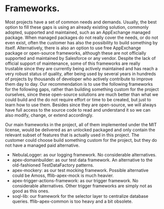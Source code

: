 # Frameworks.

Most projects have a set of common needs and demands. Usually, the best option to fill these gaps is using an already existing solution, commonly adopted, supported and maintained, such as an AppExchange managed package. When managed packages do not really cover the needs, or do not even exist, often the customer has also the possibility to build something by itself. Alternatively, there is also an option to use free AppExchange package or open-source frameworks, although these are not officially supported and maintained by Salesforce or any vendor. Despite the lack of official support of maintenance, some of this frameworks are really trustable since they are currently being actively maintained and has reach a very robust status of quality, after being used by several years in hundreds of projects by thousands of developer who actively contribute to improve them day to day. Our recommendation is to use the following frameworks for the following gaps, rather than building something custom for the project ourselves, since these open-source solutions are much better than what we could build and the do not require effort or time to be created, but just to learn how to use them. Besides since they are open-source, we will always have full access to the source code to read and understand it so we can also modify, change, or extend accordingly.

Our main frameworks in the project, all of them implemented under the MIT license, would be delivered as an unlocked packaged and only contain the relevant subset of features that is actually used in this project. The customer could choose build something custom for the project, but they do not have a managed paid alternative.

- NebulaLogger: as our logging framework. No considerable alternatives.
- apex-domainbuilder: as our test data framework. An alternative to the old-fashioned TestDataFactory patterns.
- apex-mockery: as our test mocking framework. Possible alternative could be Amoss, fflib-apex-mock is much heavier.
- apex-trigger-actions-framework: as our trigger framework. No considerable alternatives. Other trigger frameworks are simply not as good as this ones.
- soql-lib: our framework for the selector layer to centralize database queries. fflib-apex-common is too heavy and a bit obsolete.
